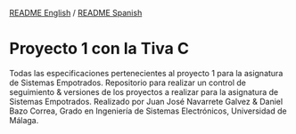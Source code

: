 [README English](https://github.com/danibcor/Proyecto1_TivaC/blob/main/README.md) / [README Spanish](https://github.com/danibcor/Proyecto1_TivaC/blob/main/README_SP.md)
# Proyecto 1 con la Tiva C
Todas las especificaciones pertenecientes al proyecto 1 para la asignatura de Sistemas Empotrados.
Repositorio para realizar un control de seguimiento & versiones de los proyectos a realizar para la asignatura de Sistemas Empotrados.
Realizado por Juan José Navarrete Galvez & Daniel Bazo Correa, Grado en Ingeniería de Sistemas Electrónicos, Universidad de Málaga.

